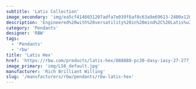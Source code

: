 ```yaml
---
subtitle: 'Latis Collection'
image_secondary: 'img/ea5cf4146031207adfa7e039f6af8c63a9e69613-2400x1200.png'
description: 'Engineered%20with%20versatility%20in%20mind%2C%20Latis%u2019s%20intelligent%2C%20fail-safe%20design%20easily%20adapts%20to%20a%20wide%20range%20of%20spaces%2C%20looks%2C%20and%20architectural%20conditions.%20Evocative%20of%20a%20structural%20I-beam%2C%20its%20deceptively%20minimalist%20profile%20packs%20robust%20performance%20capabilities%20into%20RBW%u2019s%20new%20optic%20platform.'
category: 'Pendants'
designer: 'RBW'
tags:
  - 'Pendants'
  - 'rbw'
title: 'Latis Hex'
href: 'https://rbw.com/products/latis-hex/888888-pc20-dasy-iasy-27-277_10_din-no_s'
image_primary: 'img/LS6_default.jpg'
manufacturer: 'Rich Brilliant Willing'
slug: '/manufacturers/rbw/pendants/rbw-latis-hex'
---
```

